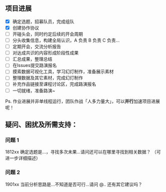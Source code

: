 ## 项目进展

- [x] 确定选题，招募队员，完成组队
- [x] 创建协作协议
- [ ] 开碰头会，同时约定后续的开会周期
- [ ] 分头收集信息，构建全局认识，A 负责 B 负责 C 负责...
- [ ] 定期开会，交流分析报告
- [ ] 对达成共识的内容形成阶段性成果
- [ ] 汇总成果，整理总结
- [ ] 在Issues提交路演报名
- [ ] 摸索数据可视化工具，学习幻灯制作，准备展示素材
- [ ] 整理数据及其它素材，完成幻灯制作
- [ ] 补充作品链接至课程讨论区，完成路演报名
- [ ] 一切就绪，准备路演~    

Ps. 作业进展并非单线程运行，团队作战「人多力量大」，可以**并行**加速项目进展呢！



## 疑问、困扰及所需支持：

### 问题 1

1812xx 确定选题是...，寻找多次未果...请问还可以在哪里寻找到相关数据？
（可进一步详细描述）

### 问题 2

1901xx 当前分析思路是...不知道是否可行...请问 @.. 还有其它建议吗？